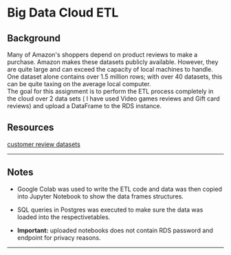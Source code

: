 # Big Data Cloud ETL

## Background

Many of Amazon's shoppers depend on product reviews to make a purchase. Amazon makes these datasets publicly available. However, they are quite large and can exceed the capacity of local machines to handle. One dataset alone contains over 1.5 million rows; with over 40 datasets, this can be quite taxing on the average local computer. <br> The goal for this assignment is to perform the ETL process completely in the cloud over 2 data sets ( I have used Video games reviews and Gift card reviews) and upload a DataFrame to the RDS instance. 

## Resources

[customer review datasets](https://s3.amazonaws.com/amazon-reviews-pds/tsv/index.txt)

- - -

## Notes

* Google Colab was used to write the ETL code and data was then copied into Jupyter Notebook to show the data frames structures.

* SQL queries in Postgres was executed to make sure the data was loaded into the respectivetables.

* **Important:** uploaded notebooks does not contain RDS password and endpoint for privacy reasons.

- - -



